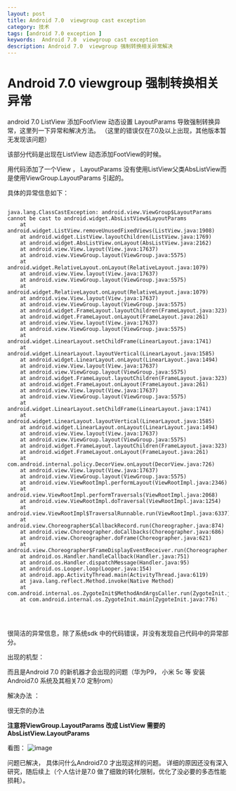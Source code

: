 ```yaml
---
layout: post
title: Android 7.0  viewgroup cast exception
category: 技术
tags: [android 7.0 exception ]
keywords:  Android 7.0  viewgroup cast exception
description: Android 7.0  viewgroup 强制转换相关异常解决
---
```


Android 7.0  viewgroup 强制转换相关异常
====================================

android 7.0 ListView 添加FootView 动态设置 LayoutParams  导致强制转换异常，这里列一下异常和解决方法。
（这里的错误仅在7.0及以上出现，其他版本暂无发现该问题）

该部分代码是出现在ListView  动态添加FootView的时候。 

用代码添加了一个View ， LayoutParams 没有使用ListView父类AbsListView而是使用ViewGroup.LayoutParams 引起的。


具体的异常信息如下：
<br/>

```

java.lang.ClassCastException: android.view.ViewGroup$LayoutParams cannot be cast to android.widget.AbsListView$LayoutParams
	at android.widget.ListView.removeUnusedFixedViews(ListView.java:1908)
	at android.widget.ListView.layoutChildren(ListView.java:1769)
	at android.widget.AbsListView.onLayout(AbsListView.java:2162)
	at android.view.View.layout(View.java:17637)
	at android.view.ViewGroup.layout(ViewGroup.java:5575)
	at android.widget.RelativeLayout.onLayout(RelativeLayout.java:1079)
	at android.view.View.layout(View.java:17637)
	at android.view.ViewGroup.layout(ViewGroup.java:5575)
	at android.widget.RelativeLayout.onLayout(RelativeLayout.java:1079)
	at android.view.View.layout(View.java:17637)
	at android.view.ViewGroup.layout(ViewGroup.java:5575)
	at android.widget.FrameLayout.layoutChildren(FrameLayout.java:323)
	at android.widget.FrameLayout.onLayout(FrameLayout.java:261)
	at android.view.View.layout(View.java:17637)
	at android.view.ViewGroup.layout(ViewGroup.java:5575)
	at android.widget.LinearLayout.setChildFrame(LinearLayout.java:1741)
	at android.widget.LinearLayout.layoutVertical(LinearLayout.java:1585)
	at android.widget.LinearLayout.onLayout(LinearLayout.java:1494)
	at android.view.View.layout(View.java:17637)
	at android.view.ViewGroup.layout(ViewGroup.java:5575)
	at android.widget.FrameLayout.layoutChildren(FrameLayout.java:323)
	at android.widget.FrameLayout.onLayout(FrameLayout.java:261)
	at android.view.View.layout(View.java:17637)
	at android.view.ViewGroup.layout(ViewGroup.java:5575)
	at android.widget.LinearLayout.setChildFrame(LinearLayout.java:1741)
	at android.widget.LinearLayout.layoutVertical(LinearLayout.java:1585)
	at android.widget.LinearLayout.onLayout(LinearLayout.java:1494)
	at android.view.View.layout(View.java:17637)
	at android.view.ViewGroup.layout(ViewGroup.java:5575)
	at android.widget.FrameLayout.layoutChildren(FrameLayout.java:323)
	at android.widget.FrameLayout.onLayout(FrameLayout.java:261)
	at com.android.internal.policy.DecorView.onLayout(DecorView.java:726)
	at android.view.View.layout(View.java:17637)
	at android.view.ViewGroup.layout(ViewGroup.java:5575)
	at android.view.ViewRootImpl.performLayout(ViewRootImpl.java:2346)
	at android.view.ViewRootImpl.performTraversals(ViewRootImpl.java:2068)
	at android.view.ViewRootImpl.doTraversal(ViewRootImpl.java:1254)
	at android.view.ViewRootImpl$TraversalRunnable.run(ViewRootImpl.java:6337)
	at android.view.Choreographer$CallbackRecord.run(Choreographer.java:874)
	at android.view.Choreographer.doCallbacks(Choreographer.java:686)
	at android.view.Choreographer.doFrame(Choreographer.java:621)
	at android.view.Choreographer$FrameDisplayEventReceiver.run(Choreographer.java:860)
	at android.os.Handler.handleCallback(Handler.java:751)
	at android.os.Handler.dispatchMessage(Handler.java:95)
	at android.os.Looper.loop(Looper.java:154)
	at android.app.ActivityThread.main(ActivityThread.java:6119)
	at java.lang.reflect.Method.invoke(Native Method)
	at com.android.internal.os.ZygoteInit$MethodAndArgsCaller.run(ZygoteInit.java:886)
	at com.android.internal.os.ZygoteInit.main(ZygoteInit.java:776)


```
 
<br/>

很简洁的异常信息，除了系统sdk 中的代码错误，并没有发现自己代码中的异常部分。 

出现的机型：

而且是Android 7.0 的新机器才会出现的问题（华为P9， 小米 5c 等 安装Android7.0 系统及其相关7.0 定制rom）


解决办法 ：

很无奈的办法

<b>注意将ViewGroup.LayoutParams 改成 ListView 需要的 AbsListView.LayoutParams  </b>

看图：
![image]("https://raw.githubusercontent.com/samuelhehe/samuelhehe.github.io/master/res/android7.0_listview_viewgroup_cast_abslistview_exception.png")

问题已解决， 具体问什么Android7.0 才出现这样的问题。 详细的原因还没有深入研究，随后续上（个人估计是7.0 做了细致的转化限制，优化了没必要的多态性能损耗）。 



